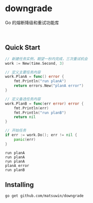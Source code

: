 # downgrade
Go 的熔断降级和重试功能库

<br>

## Quick Start

```go
// 新建任务实例，期望一秒内完成，三次重试机会
work := New(time.Second, 3)

// 定义主要任务内容
work.PlanA = func() error {
    fmt.Println("run planA")
    return errors.New("planA error")
}

// 定义备选任务内容
work.PlanB = func(err error) error {
    fmt.Println(err)
    fmt.Println("run planB")
    return nil
}

// 开始任务
if err := work.Do(); err != nil {
    panic(err)
}
```
```
run planA
run planA
run planA
planA error
run planB
```

## Installing

```
go get github.com/matsuwin/downgrade
```
